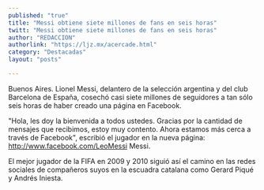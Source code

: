 ```yaml
---
published: "true"
title: "Messi obtiene siete millones de fans en seis horas"
twitt: "Messi obtiene siete millones de fans en seis horas"
author: "REDACCION"
authorlink: "https://ljz.mx/acercade.html"
category: "Destacadas"
layout: "posts"

---
```



  Buenos Aires. Lionel Messi, delantero de la selección argentina y del club Barcelona de España, cosechó casi siete millones de seguidores a tan sólo seis horas de haber creado una página en Facebook.



  "Hola, les doy la bienvenida a todos ustedes. Gracias por la cantidad de mensajes que recibimos, estoy muy contento. Ahora estamos más cerca a través de Facebook", escribió el jugador en la nueva página: http://www.facebook.com/LeoMessi Messi.



  El mejor jugador de la FIFA en 2009 y 2010 siguió así el camino en las redes sociales de compañeros suyos en la escuadra catalana como Gerard Piqué y Andrés Iniesta.

